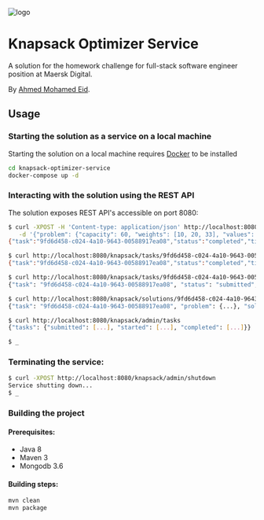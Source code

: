 ![logo](https://upload.wikimedia.org/wikipedia/en/0/06/Maersk_Logo.svg)
# Knapsack Optimizer Service


A solution for the homework challenge for full-stack software engineer position at Maersk Digital.


By [Ahmed Mohamed Eid](ahmed.eid@gmx.com).

## Usage

### Starting the solution as a service on a local machine

Starting the solution on a local machine requires [Docker](https://www.docker.com/) to be installed


```sh
cd knapsack-optimizer-service
docker-compose up -d
```

### Interacting with the solution using the REST API

The solution exposes REST API's accessible on port 8080:

```sh
$ curl -XPOST -H 'Content-type: application/json' http://localhost:8080/knapsack/tasks \
   -d '{"problem": {"capacity": 60, "weights": [10, 20, 33], "values": [10, 3, 30]}}'
{"task":"9fd6d458-c024-4a10-9643-00588917ea08","status":"completed","timestamps":{"submitted":1519425117433,"started":1519425117557,"completed":1519425117560}}

$ curl http://localhost:8080/knapsack/tasks/9fd6d458-c024-4a10-9643-00588917ea08
{"task":"9fd6d458-c024-4a10-9643-00588917ea08","status":"completed","timestamps":{"submitted":1519425117433,"started":1519425117557,"completed":1519425117560}}

$ curl http://localhost:8080/knapsack/tasks/9fd6d458-c024-4a10-9643-00588917ea08
{"task": "9fd6d458-c024-4a10-9643-00588917ea08", "status": "submitted", "timestamps": {"submitted": 1505225308, "started": 1505225320, "completed": 1505225521}}

$ curl http://localhost:8080/knapsack/solutions/9fd6d458-c024-4a10-9643-00588917ea08
{"task": "9fd6d458-c024-4a10-9643-00588917ea08", "problem": {...}, "solution": {"items": [0, 2]}, "time": 201}

$ curl http://localhost:8080/knapsack/admin/tasks
{"tasks": {"submitted": [...], "started": [...], "completed": [...]}}

$ _
```
### Terminating the service:

```sh
$ curl -XPOST http://localhost:8080/knapsack/admin/shutdown
Service shutting down...
$ _
```

### Building the project
#### Prerequisites:

* Java 8
* Maven 3
* Mongodb 3.6


#### Building steps:

```sh
mvn clean
mvn package
```
